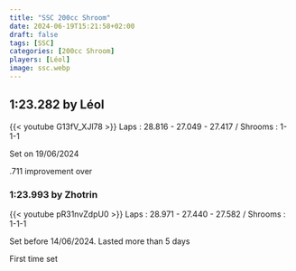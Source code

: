 ```yaml
---
title: "SSC 200cc Shroom"
date: 2024-06-19T15:21:58+02:00
draft: false
tags: [SSC]
categories: [200cc Shroom]
players: [Léol]
image: ssc.webp
---
```

## 1:23.282 by Léol
{{< youtube G13fV_XJl78 >}}
Laps : 28.816 - 27.049 - 27.417 /
Shrooms : 1-1-1

Set on 19/06/2024

.711 improvement over

### 1:23.993 by Zhotrin

{{< youtube pR31nvZdpU0 >}}
Laps : 28.971 - 27.440 - 27.582 /
Shrooms : 1-1-1

Set before 14/06/2024. Lasted more than 5 days

First time set